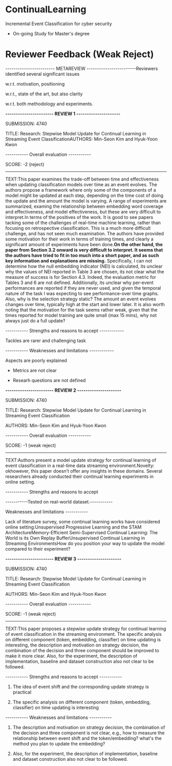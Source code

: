 # ContinualLearning
Incremental Event Classification for cyber security
* On-going Study for Master's degree


#
# Reviewer Feedback (Weak Reject)

------------------------ METAREVIEW ------------------------Reviewers identified several significant issues 

w.r.t. motivation, positioning 

w.r.t., state of the art, but also clarity 

w.r.t. both methodology and experiments.

**----------------------- REVIEW 1 ---------------------**

SUBMISSION: 4740

TITLE: Research: Stepwise Model Update for Continual Learning in Streaming Event ClassificationAUTHORS: Min-Seon Kim and Hyuk-Yoon Kwon

----------- Overall evaluation -----------

SCORE: -2 (reject)

----- 

TEXT:This paper examines the trade-off between time and effectiveness when updating classification models over time as an event evolves. The authors propose a framework where only some of the components of a model might be updated at each step, depending on the time cost of doing the update and the amount the model is varying. A range of experiments are summarized, examing the relationship between embedding word coverage and effectiveness, and model effectiveness, but these are very difficult to interpret.In terms of the positives of the work. It is good to see papers tacking some of the challenges of real-time machine learning, rather than focusing on retrospective classification. This is a much more difficult challenge, and has not seen much examination. The authors have provided some motivation for their work in terms of training times, and clearly a significant amount of experiments have been done.**On the other hand, the paper from Section 3.2 onward is very difficult to interpret. It seems that the authors have tried to fit in too much into a short paper, and as such key information and explanations are missing.** Specifically, I can not determine how the null embedding indicator (NEI) is calculated, its unclear why the values of NEI reported in Table 3 are chosen, its not clear what the measure of success is for Section 4.3. Indeed, the evaluation metric for Tables 3 and 6 are not defined. Additionally, its unclear why per-event performances are reported if they are never used, and given the temporal nature of the task I was expecting to see performance-over time graphs. Also, why is the selection strategy static? The amount an event evolves changes over time, typically high at the start and lower later. It is also worth noting that the motivation for the task seems rather weak, given that the times reported for model training are quite small (max 15 mins), why not always just do a full update?

----------- Strengths and reasons to accept ------------ 

Tackles are rarer and challenging task

----------- Weaknesses and limitations ------------ 

Aspects are poorly explained 

- Metrics are not clear 

- Researh questions are not defined

**----------------------- REVIEW 2 ---------------------**

SUBMISSION: 4740

TITLE: Research: Stepwise Model Update for Continual Learning in Streaming Event Classification

AUTHORS: Min-Seon Kim and Hyuk-Yoon Kwon

----------- Overall evaluation -----------

SCORE: -1 (weak reject)

----- 

TEXT:Authors present a model update strategy for continual learning of event classification in a real-time data streaming environment.Novelty: okhowever, this paper doesn’t offer any insights in these domains. Several researchers already conducted their continual learning experiments in online setting.

----------- Strengths and reasons to accept 

-----------Tested on real-world dataset.----------- 

Weaknesses and limitations -----------

Lack of literature survey, some continual learning works have considered online setting:Unsupervised Progressive Learning and the STAM ArchitectureMemory-Efficient Semi-Supervised Continual Learning: The World is its Own Replay BufferUnsupervised Continual Learning in Streaming EnvironmentsHow do you position your way to update the model compared to their experiment?

**----------------------- REVIEW 3 ---------------------**

SUBMISSION: 4740

TITLE: Research: Stepwise Model Update for Continual Learning in Streaming Event Classification

AUTHORS: Min-Seon Kim and Hyuk-Yoon Kwon

----------- Overall evaluation -----------

SCORE: -1 (weak reject)

----- 

TEXT:This paper proposes a stepwise update strategy for continual learning of event classification in the streaming environment. The specific analysis on different component (token, embedding, classifier) on time updating is interesting, the description and motivation on strategy decision, the combination of the decision and three component should be improved to make it more clear. Also, for the experiment, the description of implementation, baseline and dataset construction also not clear to be followed.

----------- Strengths and reasons to accept -----------

1. The idea of event shift and the corresponding update strategy is practical

2. The specific analysis on different component (token, embedding, classifier) on time updating is interesting

----------- Weaknesses and limitations -----------

1. The description and motivation on strategy decision, the combination of the decision and three component is not clear, e.g., how to measure the relationship between event shift and the token/embedding? what's the method you plan to update the embedding?

2. Also, for the experiment, the description of implementation, baseline and dataset construction also not clear to be followed.
